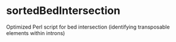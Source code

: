 # sortedBedIntersection
Optimized Perl script for bed intersection (identifying transposable elements within introns)

